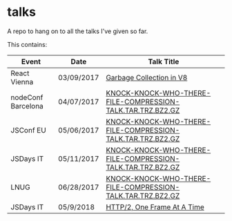 # talks

A repo to hang on to all the talks I've given so far.

This contains:

| Event | Date | Talk Title |
| ----- | ---- | ---------- |
| React Vienna | 03/09/2017 | [Garbage Collection in V8](https://lrlna.github.io/talks/react-vienna-2017/#0) |
| nodeConf Barcelona | 04/07/2017 | [KNOCK-KNOCK-WHO-THERE-FILE-COMPRESSION-TALK.TAR.TRZ.BZ2.GZ](https://lrlna.github.io/talks/nodeconf-bcn-2017/#0) |
| JSConf EU | 05/06/2017 | [KNOCK-KNOCK-WHO-THERE-FILE-COMPRESSION-TALK.TAR.TRZ.BZ2.GZ](https://lrlna.github.io/talks/jsconfeu-2017/#0) |
| JSDays IT | 05/11/2017 | [KNOCK-KNOCK-WHO-THERE-FILE-COMPRESSION-TALK.TAR.TRZ.BZ2.GZ](https://lrlna.github.io/talks/jsdays-it-2017/#0) |
| LNUG | 06/28/2017 | [KNOCK-KNOCK-WHO-THERE-FILE-COMPRESSION-TALK.TAR.TRZ.BZ2.GZ](https://lrlna.github.io/talks/lnug-june-2017/#0) |
| JSDays IT| 05/9/2018 | [HTTP/2, One Frame At A Time](./jsconfit-2018.pdf) |
